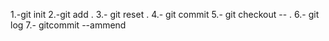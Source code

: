 1.-git init
2.-git add .
3.- git reset .
4.- git commit
5.- git checkout -- .
6.- git log 
7.- gitcommit --ammend
